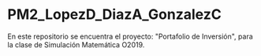# PM2_LopezD_DiazA_GonzalezC
En este repositorio se encuentra el proyecto: "Portafolio de Inversión", para la clase de Simulación Matemática O2019.
